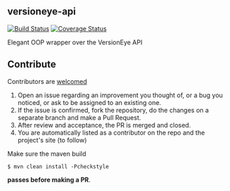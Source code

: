 ## versioneye-api
[![Build Status](https://travis-ci.org/decorators-squad/versioneye-api.svg?branch=master)](https://travis-ci.org/decorators-squad/versioneye-api) [![Coverage Status](https://coveralls.io/repos/github/decorators-squad/versioneye-api/badge.svg?branch=master)](https://coveralls.io/github/decorators-squad/versioneye-api?branch=master)

Elegant OOP wrapper over the VersionEye API

## Contribute

Contributors are [welcomed](http://www.amihaiemil.com/2016/12/30/becoming-a-contributor.html)

1. Open an issue regarding an improvement you thought of, or a bug you noticed, or ask to be assigned to an existing one.
2. If the issue is confirmed, fork the repository, do the changes on a separate branch and make a Pull Request.
3. After review and acceptance, the PR is merged and closed.
4. You are automatically listed as a contributor on the repo and the project's site (to follow)

Make sure the maven build

``$ mvn clean install -Pcheckstyle``

**passes before making a PR**. 
